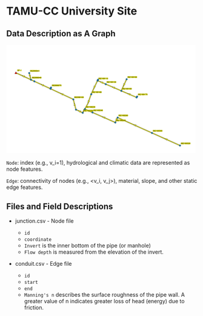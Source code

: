 # TAMU-CC University Site

## Data Description as A Graph

<img width="500" alt="university site" src="https://github.com/VV123/AI4Hydro/blob/main/imgs/WW01.png">

`Node`: index (e.g., v_i=1), hydrological and climatic data are represented as node features. 

`Edge`: connectivity of nodes (e.g., <v_i, v_j>), material, slope, and other static edge features. 


## Files and Field Descriptions

- junction.csv - Node file
  - `id`
  - `coordinate`
  - `Invert` is the inner bottom of the pipe (or manhole)
  - `Flow depth` is measured from the elevation of the invert.

- conduit.csv - Edge file
  - `id`
  - `start`
  - `end`
  - `Manning's n` describes the surface roughness of the pipe wall. A greater value of n indicates greater loss of head (energy) due to friction. 
